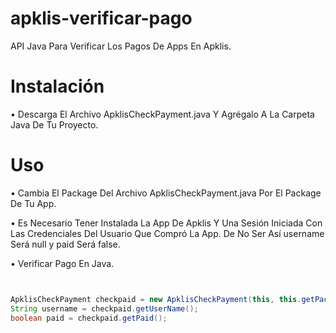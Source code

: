 # apklis-verificar-pago
API Java Para Verificar Los Pagos De Apps En Apklis.



# Instalación


 • Descarga El Archivo ApklisCheckPayment.java Y
   Agrégalo A La Carpeta Java De Tu Proyecto.



# Uso

 • Cambia El Package Del Archivo ApklisCheckPayment.java
   Por El Package De Tu App.

 
 • Es Necesario Tener Instalada La App De Apklis Y 
   Una Sesión Iniciada Con Las Credenciales Del
   Usuario Que Compró La App. De No Ser Así
   username Será null y paid Será false.


 • Verificar Pago En Java.


 
```java


ApklisCheckPayment checkpaid = new ApklisCheckPayment(this, this.getPackageName());
String username = checkpaid.getUserName();
boolean paid = checkpaid.getPaid();


```

   
  
   
